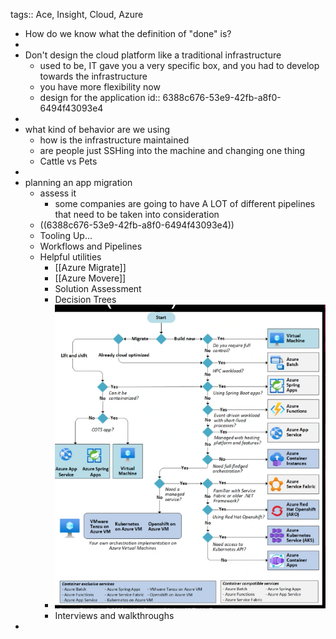 tags:: Ace, Insight, Cloud, Azure

- How do we know what the definition of "done" is?
-
- Don't design the cloud platform like a traditional infrastructure
	- used to be, IT gave you a very specific box, and you had to develop towards the infrastructure
	- you have more flexibility now
	- design for the application
	  id:: 6388c676-53e9-42fb-a8f0-6494f43093e4
-
- what kind of behavior are we using
	- how is the infrastructure maintained
	- are people just SSHing into the machine and changing one thing
	- Cattle vs Pets
-
- planning an app migration
	- assess it
		- some companies are going to have A LOT of different pipelines that need to be taken into consideration
	- ((6388c676-53e9-42fb-a8f0-6494f43093e4))
	- Tooling Up...
	- Workflows and Pipelines
	- Helpful utilities
		- [[Azure Migrate]]
		- [[Azure Movere]]
		- Solution Assessment
		- Decision Trees
		- ![Screen Shot 2022-12-01 at 10.45.18 AM.png](../assets/Screen_Shot_2022-12-01_at_10.45.18_AM_1669909535585_0.png)
		- Interviews and walkthroughs
-